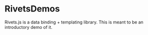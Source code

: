 # RivetsDemos
Rivets.js is a data binding + templating library.  This is meant to be an introductory demo of it.
